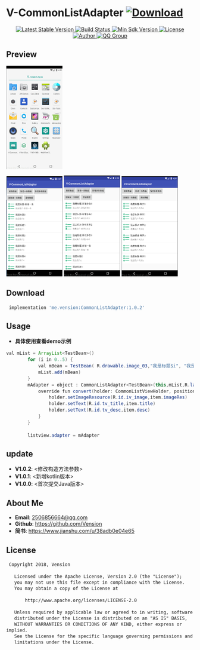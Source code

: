 # V-CommonListAdapter [ ![Download](https://api.bintray.com/packages/vension/vensionCenter/CommonListAdapter/images/download.svg) ](https://bintray.com/vension/vensionCenter/CommonListAdapter/_latestVersion)

<p align="center">
   <a href="https://bintray.com/vension/vensionCenter/CommonListAdapter/_latestVersion">
    <img src="https://img.shields.io/badge/Jcenter-V1.0.2-brightgreen.svg?style=flat-square" alt="Latest Stable Version" />
  </a>
  <a href="https://travis-ci.org/Vension/V-CommonListAdapter">
    <img src="https://travis-ci.org/Vension/V-CommonListAdapter.svg?branch=master" alt="Build Status" />
  </a>
  <a href="https://developer.android.com/about/versions/android-4.0.html">
    <img src="https://img.shields.io/badge/API-15%2B-blue.svg?style=flat-square" alt="Min Sdk Version" />
  </a>
  <a href="http://www.apache.org/licenses/LICENSE-2.0">
    <img src="http://img.shields.io/badge/License-Apache%202.0-blue.svg?style=flat-square" alt="License" />
  </a>
  <a href="https://www.jianshu.com/u/38adb0e04e65">
    <img src="https://img.shields.io/badge/Author-Vension-orange.svg?style=flat-square" alt="Author" />
  </a>
  <a href="https://shang.qq.com/wpa/qunwpa?idkey=1a5dc5e9b2e40a780522f46877ba243eeb64405d42398643d544d3eec6624917">
    <img src="https://img.shields.io/badge/QQ-2506856664-orange.svg?style=flat-square" alt="QQ Group" />
  </a>
</p>



## Preview
<p>
    <img src="https://github.com/Vension/V-CommonListAdapter/blob/master/ScreenShot/GIF.gif" width="30%" height="30%">
</p>
<p>
   <img src="ScreenShot/1539577702.jpg" width="30%" height="30%">
   <img src="ScreenShot/1539577749.jpg" width="30%" height="30%">
   <img src="ScreenShot/1539577788.jpg" width="30%" height="30%">
</p>


## Download

``` gradle
 implementation 'me.vension:CommonListAdapter:1.0.2'
```

## Usage

* **具体使用查看demo示例**
```java
val mList = ArrayList<TestBean>()
        for (i in 0..5) {
            val mBean = TestBean( R.drawable.image_03,"我是标题$i", "我是简介$i")
            mList.add(mBean)
        }
        mAdapter = object : CommonListAdapter<TestBean>(this,mList,R.layout.item_list){
            override fun convert(holder: CommonListViewHolder, position: Int, item: TestBean) {
                holder.setImageResource(R.id.iv_image,item.imageRes)
                holder.setText(R.id.tv_title,item.title)
                holder.setText(R.id.tv_desc,item.desc)
            }
        }

        listview.adapter = mAdapter
```

## update
* **V1.0.2**: <修改构造方法参数>
* **V1.0.1**: <新增kotlin版本>
* **V1.0.0**: <首次提交Java版本>


## About Me
* **Email**: <2506856664@qq.com>
* **Github**: <https://github.com/Vension>
* **简书**: <https://www.jianshu.com/u/38adb0e04e65>

## License
```
 Copyright 2018, Vension

   Licensed under the Apache License, Version 2.0 (the "License");
   you may not use this file except in compliance with the License.
   You may obtain a copy of the License at

       http://www.apache.org/licenses/LICENSE-2.0

   Unless required by applicable law or agreed to in writing, software
   distributed under the License is distributed on an "AS IS" BASIS,
   WITHOUT WARRANTIES OR CONDITIONS OF ANY KIND, either express or implied.
   See the License for the specific language governing permissions and
   limitations under the License.
```

